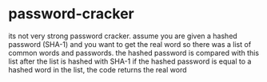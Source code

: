 # password-cracker
 its not very strong password cracker.
 assume you are given a hashed password (SHA-1) and you want to get the real word so there was a list of common words and passwords.
 the hashed password is compared with this list after the list is hashed with SHA-1
if the hashed password is equal to a hashed word in the list, the code returns the real word 
